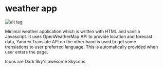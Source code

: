 # weather app
![alt tag](https://i.imgur.com/w4mhoYW.jpg "this is just a screenshot")

Minimal weather application which is written with HTML and vanilla Javascript. It uses OpenWeatherMap API  to provide location and forecast data, Yandex.Translate API on the other hand is used to get some translations to user preferred language. This is automatically provided when user enters the page.

Icons are Dark Sky's awesome Skycons.
